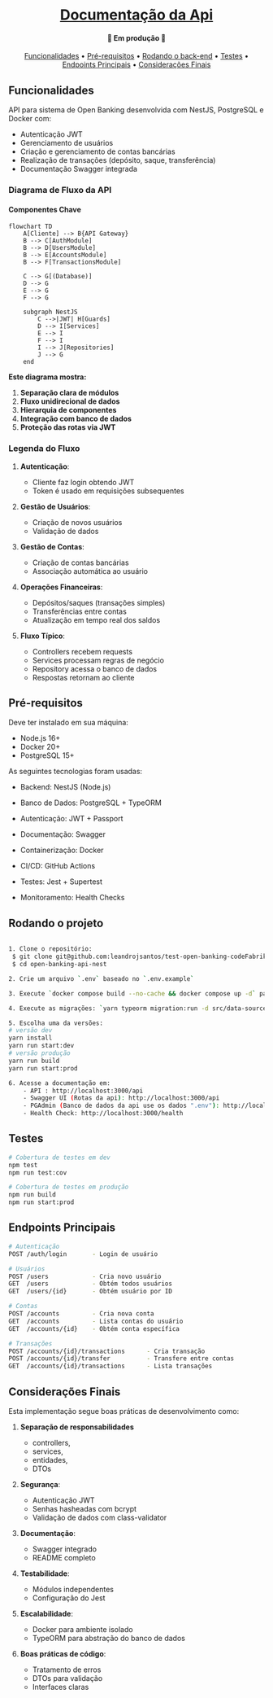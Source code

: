 <h1 align="center">
    <a href="#" alt=""> Documentação da Api </a>
</h1>

<h4 align="center">
	🚧 Em produção 🚧
</h4>

<p align="center">
 <a href="#funcionalidades">Funcionalidades</a> • 
 <a href="#pré-requisitos">Pré-requisitos</a> •
 <a href="#rodando-o-projeto">Rodando o back-end</a> •
 <a href="#testes">Testes</a> •
 <a href="#endpoints-principais">Endpoints Principais</a> •
 <a href="#considerações-finais">Considerações Finais</a> 
</p>

## Funcionalidades
API para sistema de Open Banking desenvolvida com NestJS, PostgreSQL e Docker com:
- Autenticação JWT
- Gerenciamento de usuários
- Criação e gerenciamento de contas bancárias
- Realização de transações (depósito, saque, transferência)
- Documentação Swagger integrada


### Diagrama de Fluxo da API
#### Componentes Chave

```mermaid
flowchart TD
    A[Cliente] --> B{API Gateway}
    B --> C[AuthModule]
    B --> D[UsersModule]
    B --> E[AccountsModule]
    B --> F[TransactionsModule]
    
    C --> G[(Database)]
    D --> G
    E --> G
    F --> G
    
    subgraph NestJS
        C -->|JWT| H[Guards]
        D --> I[Services]
        E --> I
        F --> I
        I --> J[Repositories]
        J --> G
    end
```

**Este diagrama mostra:**
1. **Separação clara de módulos**
2. **Fluxo unidirecional de dados**
3. **Hierarquia de componentes**
4. **Integração com banco de dados**
5. **Proteção das rotas via JWT**

### Legenda do Fluxo

1. **Autenticação**:
   - Cliente faz login obtendo JWT
   - Token é usado em requisições subsequentes

2. **Gestão de Usuários**:
   - Criação de novos usuários
   - Validação de dados

3. **Gestão de Contas**:
   - Criação de contas bancárias
   - Associação automática ao usuário

4. **Operações Financeiras**:
   - Depósitos/saques (transações simples)
   - Transferências entre contas
   - Atualização em tempo real dos saldos

5. **Fluxo Típico**:
   - Controllers recebem requests
   - Services processam regras de negócio
   - Repository acessa o banco de dados
   - Respostas retornam ao cliente

## Pré-requisitos
Deve ter instalado em sua máquina: 
- Node.js 16+
- Docker 20+
- PostgreSQL 15+

As seguintes tecnologias foram usadas:
- Backend: NestJS (Node.js)

- Banco de Dados: PostgreSQL + TypeORM

- Autenticação: JWT + Passport

- Documentação: Swagger

- Containerização: Docker

- CI/CD: GitHub Actions

- Testes: Jest + Supertest

- Monitoramento: Health Checks

## Rodando o projeto
```bash

1. Clone o repositório:
 $ git clone git@github.com:leandrojsantos/test-open-banking-codeFabrik.git
 $ cd open-banking-api-nest

2. Crie um arquivo `.env` baseado no `.env.example`

3. Execute `docker compose build --no-cache && docker compose up -d` para subir os containers

4. Execute as migrações: `yarn typeorm migration:run -d src/data-source.ts`

5. Escolha uma da versões:
# versão dev
yarn install
yarn run start:dev
# versão produção
yarn run build
yarn run start:prod

6. Acesse a documentação em:
    - API : http://localhost:3000/api 
    - Swagger UI (Rotas da api): http://localhost:3000/api
    - PGAdmin (Banco de dados da api use os dados ".env"): http://localhost:5050
    - Health Check: http://localhost:3000/health


```
## Testes
```bash
# Cobertura de testes em dev
npm test
npm run test:cov 

# Cobertura de testes em produção
npm run build
npm run start:prod

```

## Endpoints Principais
```bash
# Autenticação
POST /auth/login       - Login de usuário

# Usuários
POST /users            - Cria novo usuário
GET  /users            - Obtém todos usuários
GET  /users/{id}       - Obtém usuário por ID

# Contas
POST /accounts         - Cria nova conta
GET  /accounts         - Lista contas do usuário
GET  /accounts/{id}    - Obtém conta específica

# Transações
POST /accounts/{id}/transactions      - Cria transação
POST /accounts/{id}/transfer          - Transfere entre contas
GET  /accounts/{id}/transactions      - Lista transações

```

## Considerações Finais
Esta implementação segue boas práticas de desenvolvimento como:

1. **Separação de responsabilidades**
   - controllers, 
   - services, 
   - entidades,
   - DTOs

2. **Segurança**: 
   - Autenticação JWT
   - Senhas hasheadas com bcrypt
   - Validação de dados com class-validator

3. **Documentação**: 
   - Swagger integrado
   - README completo

4. **Testabilidade**: 
   - Módulos independentes
   - Configuração do Jest

5. **Escalabilidade**: 
   - Docker para ambiente isolado
   - TypeORM para abstração do banco de dados

6. **Boas práticas de código**: 
   - Tratamento de erros
   - DTOs para validação
   - Interfaces claras

